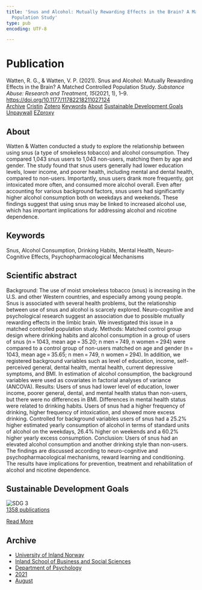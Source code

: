 ```yaml
---
title: 'Snus and Alcohol: Mutually Rewarding Effects in the Brain? A Matched Controlled
  Population Study'
type: pub
encoding: UTF-8

---
```

<h1>Publication</h1>
<article id="csl-bib-container-A9AA67SW" class="csl-bib-container">
  <div class="csl-bib-body"> <div class="csl-entry">Watten, R. G., &#38; Watten, V. P. (2021). Snus and Alcohol: Mutually Rewarding Effects in the Brain? A Matched Controlled Population Study. <i>Substance Abuse: Research and Treatment</i>, <i>15</i>(2021, 1), 1–9. <a href="https://doi.org/10.1177/11782218211027124">https://doi.org/10.1177/11782218211027124</a></div> </div>
  <div class="csl-bib-buttons">
    <a href="#taxonomy-article-A9AA67SW" alt="archive" class="csl-bib-button">Archive</a>
    <a href="https://app.cristin.no/results/show.jsf?id=1924380" alt="Cristin" class="csl-bib-button">Cristin</a>
    <a href="http://zotero.org/groups/5881554/items/A9AA67SW" alt="Zotero" class="csl-bib-button">Zotero</a>
    <a href="#keywords-article-A9AA67SW" alt="keywords" class="csl-bib-button">Keywords</a>
    <a href="#about-article-A9AA67SW" alt="about_pub" class="csl-bib-button">About</a>
    <a href="#sdg-article-A9AA67SW" alt="sdg" class="csl-bib-button">Sustainable Development Goals</a>
    <a href="https://doi.org/10.1177/11782218211027124" alt="Unpaywall" class="csl-bib-button">Unpaywall</a>
    <a href="https://doi.org/10.1177/11782218211027124" alt="EZproxy" class="csl-bib-button">EZproxy</a>
  </div>
  <div id="csl-bib-meta-container-A9AA67SW"></div>
</article>
<div id="csl-bib-meta-A9AA67SW" class="csl-bib-meta">
  <article id="about-article-A9AA67SW" class="about_pub-article">
    <h1>About</h1>
    Watten & Watten conducted a study to explore the relationship between using snus (a type of smokeless tobacco) and alcohol consumption. They compared 1,043 snus users to 1,043 non-users, matching them by age and gender. The study found that snus users generally had lower education levels, lower income, and poorer health, including mental and dental health, compared to non-users. Importantly, snus users drank more frequently, got intoxicated more often, and consumed more alcohol overall. Even after accounting for various background factors, snus users had significantly higher alcohol consumption both on weekdays and weekends. These findings suggest that using snus may be linked to increased alcohol use, which has important implications for addressing alcohol and nicotine dependence.
  </article>
  <article id="keywords-article-A9AA67SW" class="keywords-article">
    <h1>Keywords</h1>
    Snus, Alcohol Consumption, Drinking Habits, Mental Health, Neuro-Cognitive Effects, Psychopharmacological Mechanisms
  </article>
  <article id="abstract-article-A9AA67SW" class="abstract-article">
    <h1>Scientific abstract</h1>
    Background: The use of moist smokeless tobacco (snus) is increasing in the U.S. and other Western countries, and especially among young people. Snus is associated with several health problems, but the relationship between use of snus and alcohol is scarcely explored. Neuro-cognitive and psychological research suggest an association due to possible mutually rewarding effects in the limbic brain. We investigated this issue in a matched controlled population study. Methods: Matched control group design where drinking habits and alcohol consumption in a group of users of snus (n = 1043, mean age = 35.20; n men = 749, n women = 294) were compared to a control group of non-users matched on age and gender (n = 1043, mean age = 35.65; n men = 749, n women = 294). In addition, we registered background variables such as level of education, income, self-perceived general, dental health, mental health, current depressive symptoms, and BMI. In estimation of alcohol consumption, the background variables were used as covariates in factorial analyses of variance (ANCOVA). Results: Users of snus had lower level of education, lower income, poorer general, dental, and mental health status than non-users, but there were no differences in BMI. Differences in mental health status were related to drinking habits. Users of snus had a higher frequency of drinking, higher frequency of intoxication, and showed more excess drinking. Controlled for background variables users of snus had a 25.2% higher estimated yearly consumption of alcohol in terms of standard units of alcohol on the weekdays, 26.4% higher on weekends and a 60.2% higher yearly excess consumption. Conclusion: Users of snus had an elevated alcohol consumption and another drinking style than non-users. The findings are discussed according to neuro-cognitive and psychopharmacological mechanisms, reward learning and conditioning. The results have implications for prevention, treatment and rehabilitation of alcohol and nicotine dependence.
  </article>
  <article id="sdg-article-A9AA67SW" class="sdg-article">
    <h1>Sustainable Development Goals</h1>
    <div class="sdg-container"><div id="sdg3" class="sdg">
        <img src="{{< params subfolder >}}images/sdg/sdg03_en.png" class="image" alt="SDG 3">
        <div class="sdg-overlay">
          <a href="/en/archive/?key=?sdg=3#archive" class="sdg-publication-count"><span>1358</span> publications</a>
          <p><a href="https://sdgs.un.org/goals/goal3" class="sdg-read-more">Read More</a></p>
        </div>
      </div></div>
  </article>
  <article id="taxonomy-article-A9AA67SW" class="taxonomy-article">
    <h1>Archive</h1>
    <ul>
      <li>
        <a href="/en/archive/?key=3DCRN523">University of Inland Norway</a>
      </li>
      <li>
        <a href="/en/archive/?key=DU8Q9LN9">Inland School of Business and Social Sciences</a>
      </li>
      <li>
        <a href="/en/archive/?key=KTD9NXA8">Department of Psychology</a>
      </li>
      <li>
        <a href="/en/archive/?key=Z3D9VY7X">2021</a>
      </li>
      <li>
        <a href="/en/archive/?key=S4AETT62">August</a>
      </li>
    </ul>
  </article>
</div>
